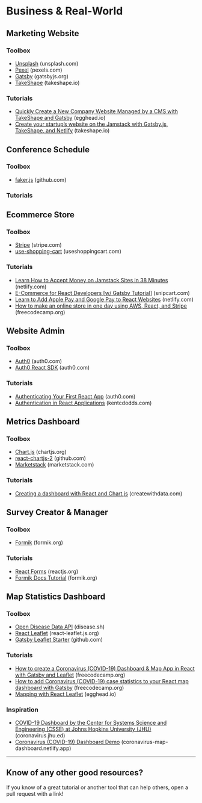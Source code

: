 # Business & Real-World

## Marketing Website

### Toolbox
* [Unsplash](https://unsplash.com/) (unsplash.com)
* [Pexel](https://www.pexels.com/) (pexels.com)
* [Gatsby](https://www.gatsbyjs.org/) (gatsbyjs.org)
* [TakeShape](https://www.takeshape.io/) (takeshape.io)

### Tutorials
* [Quickly Create a New Company Website Managed by a CMS with TakeShape and Gatsby](https://egghead.io/playlists/quickly-create-a-new-company-website-managed-by-a-cms-with-takeshape-and-gatsby-4e4d?af=atzgap) (egghead.io)
* [Create your startup’s website on the Jamstack with Gatsby.js, TakeShape, and Netlify](https://www.takeshape.io/articles/create-your-startups-website-on-the-jamstack-with-gatsby-js-takeshape-and-netlify/) (takeshape.io)

## Conference Schedule

### Toolbox
* [faker.js](https://github.com/Marak/Faker.js) (github.com)

### Tutorials

## Ecommerce Store

### Toolbox
* [Stripe](https://stripe.com/) (stripe.com)
* [use-shopping-cart](https://useshoppingcart.com/) (useshoppingcart.com)

### Tutorials
* [Learn How to Accept Money on Jamstack Sites in 38 Minutes](https://www.netlify.com/blog/2020/04/13/learn-how-to-accept-money-on-jamstack-sites-in-38-minutes/) (netlify.com)
* [E-Commerce for React Developers [w/ Gatsby Tutorial]](https://snipcart.com/blog/react-ecommerce-gatsby-tutorial) (snipcart.com)
* [Learn to Add Apple Pay and Google Pay to React Websites](https://www.netlify.com/blog/2020/05/21/learn-to-add-apple-pay-and-google-pay-to-react-websites/) (netlify.com)
* [How to make an online store in one day using AWS, React, and Stripe](https://www.freecodecamp.org/news/how-to-make-a-store-in-one-day-aws-react-stripe/) (freecodecamp.org)

## Website Admin

### Toolbox
* [Auth0](https://auth0.com/) (auth0.com)
* [Auth0 React SDK](https://auth0.com/docs/libraries/auth0-react) (auth0.com)

### Tutorials
* [Authenticating Your First React App](https://auth0.com/blog/authenticating-your-first-react-app/) (auth0.com)
* [Authentication in React Applications](https://kentcdodds.com/blog/authentication-in-react-applications) (kentcdodds.com)

## Metrics Dashboard

### Toolbox
* [Chart.js](https://www.chartjs.org/) (chartjs.org)
* [react-chartjs-2](https://github.com/jerairrest/react-chartjs-2) (github.com)
* [Marketstack](https://marketstack.com/) (marketstack.com)

### Tutorials
* [Creating a dashboard with React and Chart.js](https://www.createwithdata.com/react-chartjs-dashboard/) (createwithdata.com)

## Survey Creator & Manager

### Toolbox
* [Formik](https://formik.org/) (formik.org)

### Tutorials
* [React Forms](https://reactjs.org/docs/forms.html) (reactjs.org)
* [Formik Docs Tutorial](https://formik.org/docs/tutorial) (formik.org)

## Map Statistics Dashboard

### Toolbox
* [Open Disease Data API](https://disease.sh/) (disease.sh)
* [React Leaflet](https://react-leaflet.js.org/) (react-leaflet.js.org)
* [Gatsby Leaflet Starter](https://github.com/colbyfayock/gatsby-starter-leaflet) (github.com)

### Tutorials
* [How to create a Coronavirus (COVID-19) Dashboard & Map App in React with Gatsby and Leaflet](https://www.freecodecamp.org/news/how-to-create-a-coronavirus-covid-19-dashboard-map-app-in-react-with-gatsby-and-leaflet/) (freecodecamp.org)
* [How to add Coronavirus (COVID-19) case statistics to your React map dashboard with Gatsby](https://www.freecodecamp.org/news/how-to-add-coronavirus-covid-19-case-statistics-to-your-map-dashboard-in-gatsby-and-react-leaflet/) (freecodecamp.org)
* [Mapping with React Leaflet](https://egghead.io/playlists/mapping-with-react-leaflet-e0e0?af=atzgap) (egghead.io)

### Inspiration
* [COVID-19 Dashboard by the Center for Systems Science and Engineering (CSSE) at Johns Hopkins University (JHU)](https://coronavirus.jhu.edu/map.html) (coronavirus.jhu.ed)
* [Coronavirus (COVID-19) Dashboard Demo](https://coronavirus-map-dashboard.netlify.app/) (coronavirus-map-dashboard.netlify.app)

---

## Know of any other good resources?
If you know of a great tutorial or another tool that can help others, open a pull request with a link!
